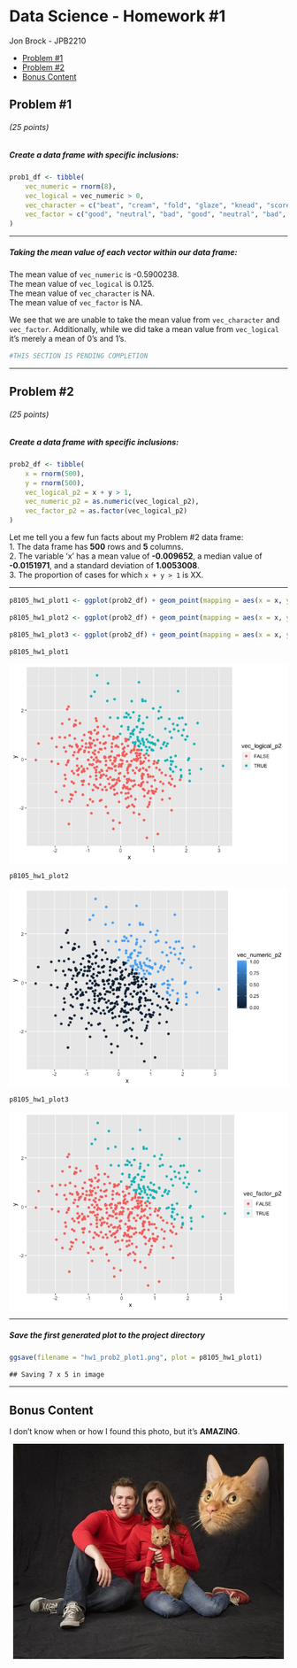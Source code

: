 Data Science - Homework \#1
================
Jon Brock - JPB2210

  - [Problem \#1](#problem-1)
  - [Problem \#2](#problem-2)
  - [Bonus Content](#bonus-content)

## Problem \#1

###### (*25 points*)

##### *Create a data frame with specific inclusions:*

``` r
prob1_df <- tibble(
    vec_numeric = rnorm(8),
    vec_logical = vec_numeric > 0,
    vec_character = c("beat", "cream", "fold", "glaze", "knead", "score", "whip", "whisk"),
    vec_factor = c("good", "neutral", "bad", "good", "neutral", "bad", "good", "bad")
)
```

-----

##### *Taking the mean value of each vector within our data frame:*

The mean value of `vec_numeric` is -0.5900238.  
The mean value of `vec_logical` is 0.125.  
The mean value of `vec_character` is NA.  
The mean value of `vec_factor` is NA.

We see that we are unable to take the mean value from `vec_character`
and `vec_factor`. Additionally, while we did take a mean value from
`vec_logical` it’s merely a mean of 0’s and 1’s.

``` r
#THIS SECTION IS PENDING COMPLETION
```

-----

## Problem \#2

###### (*25 points*)

##### *Create a data frame with specific inclusions:*

``` r
prob2_df <- tibble(
    x = rnorm(500),
    y = rnorm(500),
    vec_logical_p2 = x + y > 1,
    vec_numeric_p2 = as.numeric(vec_logical_p2),
    vec_factor_p2 = as.factor(vec_logical_p2)
)
```

Let me tell you a few fun facts about my Problem \#2 data frame:  
1\. The data frame has **500** rows and **5** columns.  
2\. The variable ‘x’ has a mean value of **-0.009652**, a median value
of **-0.0151971**, and a standard deviation of **1.0053008**.  
3\. The proportion of cases for which `x + y > 1` is XX.

-----

``` r
p8105_hw1_plot1 <- ggplot(prob2_df) + geom_point(mapping = aes(x = x, y = y, color = vec_logical_p2))
```

``` r
p8105_hw1_plot2 <- ggplot(prob2_df) + geom_point(mapping = aes(x = x, y = y, color = vec_numeric_p2))
```

``` r
p8105_hw1_plot3 <- ggplot(prob2_df) + geom_point(mapping = aes(x = x, y = y, color = vec_factor_p2))
```

``` r
p8105_hw1_plot1
```

<img src="p8105_hw1_jpb2210_files/figure-gfm/display_plots-1.png" style="display: block; margin: auto;" />

``` r
p8105_hw1_plot2
```

<img src="p8105_hw1_jpb2210_files/figure-gfm/display_plots-2.png" style="display: block; margin: auto;" />

``` r
p8105_hw1_plot3
```

<img src="p8105_hw1_jpb2210_files/figure-gfm/display_plots-3.png" style="display: block; margin: auto;" />

-----

##### *Save the first generated plot to the project directory*

``` r
ggsave(filename = "hw1_prob2_plot1.png", plot = p8105_hw1_plot1)
```

    ## Saving 7 x 5 in image

-----

## Bonus Content

I don’t know when or how I found this photo, but it’s **AMAZING**.

<center>

![](cat_family_photo.jpg)

</center>
